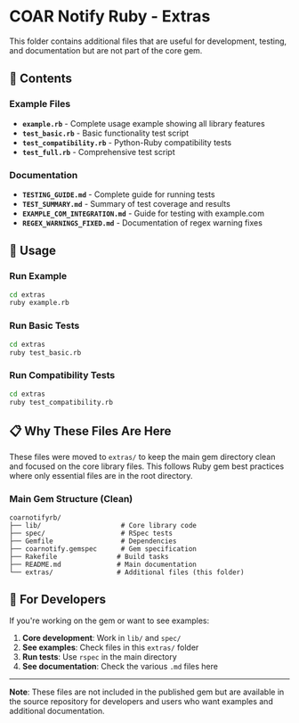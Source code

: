 # COAR Notify Ruby - Extras

This folder contains additional files that are useful for development, testing, and documentation but are not part of the core gem.

## 📁 **Contents**

### **Example Files**
- **`example.rb`** - Complete usage example showing all library features
- **`test_basic.rb`** - Basic functionality test script
- **`test_compatibility.rb`** - Python-Ruby compatibility tests
- **`test_full.rb`** - Comprehensive test script

### **Documentation**
- **`TESTING_GUIDE.md`** - Complete guide for running tests
- **`TEST_SUMMARY.md`** - Summary of test coverage and results
- **`EXAMPLE_COM_INTEGRATION.md`** - Guide for testing with example.com
- **`REGEX_WARNINGS_FIXED.md`** - Documentation of regex warning fixes

## 🚀 **Usage**

### **Run Example**
```bash
cd extras
ruby example.rb
```

### **Run Basic Tests**
```bash
cd extras
ruby test_basic.rb
```

### **Run Compatibility Tests**
```bash
cd extras
ruby test_compatibility.rb
```

## 📋 **Why These Files Are Here**

These files were moved to `extras/` to keep the main gem directory clean and focused on the core library files. This follows Ruby gem best practices where only essential files are in the root directory.

### **Main Gem Structure (Clean)**
```
coarnotifyrb/
├── lib/                    # Core library code
├── spec/                   # RSpec tests
├── Gemfile                 # Dependencies
├── coarnotify.gemspec      # Gem specification
├── Rakefile               # Build tasks
├── README.md              # Main documentation
└── extras/                # Additional files (this folder)
```

## 🎯 **For Developers**

If you're working on the gem or want to see examples:

1. **Core development**: Work in `lib/` and `spec/`
2. **See examples**: Check files in this `extras/` folder
3. **Run tests**: Use `rspec` in the main directory
4. **See documentation**: Check the various `.md` files here

---

**Note**: These files are not included in the published gem but are available in the source repository for developers and users who want examples and additional documentation.
